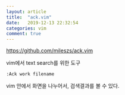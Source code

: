 ```yaml
---
layout: article
title:  "ack.vim"
date:   2019-12-13 22:32:54
categories: vim
comment: true
---
```


https://github.com/mileszs/ack.vim

vim에서 text search를 위한 도구

~~~vim
:Ack work filename
~~~~

vim 안에서 화면을 나누어서, 검색결과를 볼 수 있다.
